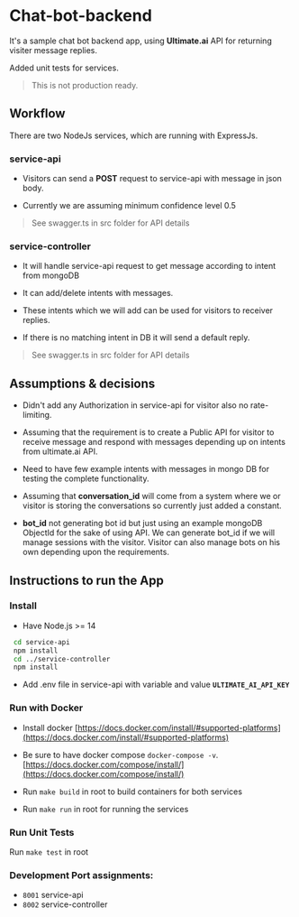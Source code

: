 
# Chat-bot-backend

It's a sample chat bot backend app, using **Ultimate.ai** API for returning visiter message replies.

Added unit tests for services.

> This is not production ready.

  

## Workflow

There are two NodeJs services, which are running with ExpressJs.

### service-api

- Visitors can send a **POST** request to service-api with message in json body.

- Currently we are assuming minimum confidence level 0.5

> See swagger.ts in src folder for API details
  

### service-controller

- It will handle service-api request to get message according to intent from mongoDB

- It can add/delete intents with messages.

- These intents which we will add can be used for visitors to receiver replies.

- If there is no matching intent in DB it will send a default reply.

> See swagger.ts in src folder for API details
  

## Assumptions & decisions

- Didn't add any Authorization in service-api for visitor also no rate-limiting.

- Assuming that the requirement is to create a Public API for visitor to receive message and respond with messages depending up on intents from ultimate.ai API.

- Need to have few example intents with messages in mongo DB for testing the complete functionality.

- Assuming that **conversation_id** will come from a system where we or visitor is storing the conversations so currently just added a constant.

-  **bot_id** not generating bot id but just using an example mongoDB ObjectId for the sake of using API. We can generate bot_id if we will manage sessions with the visitor. Visitor can also manage bots on his own depending upon the requirements.

  

## Instructions to run the App

  

### Install

- Have Node.js >= 14
```sh
 cd service-api
 npm install
 cd ../service-controller
 npm install
```

- Add .env file in service-api with variable and value **`ULTIMATE_AI_API_KEY`**

### Run with Docker

- Install docker [https://docs.docker.com/install/#supported-platforms](https://docs.docker.com/install/#supported-platforms)

- Be sure to have docker compose `docker-compose -v`. [https://docs.docker.com/compose/install/](https://docs.docker.com/compose/install/)

- Run `make build` in root to build containers for both services
- Run `make run` in root for running the services

### Run Unit Tests

Run `make test` in root


### Development Port assignments:

-  `8001` service-api
-  `8002` service-controller